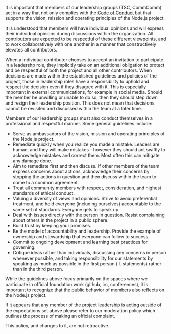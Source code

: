 It is important that members of our leadership groups (TSC, CommComm) act
in a way that not only complies with the
[Code of Conduct](https://github.com/nodejs/TSC/blob/master/CODE_OF_CONDUCT.md)
but that supports the vision, mission and operating principles of the Node.js project.

It is understood that members will have individual opinions and will express
their individual opinions during discussions within the organization. All
contributors are expected to be respectful of these different viewpoints,
and to work collaboratively with one another in a manner that constructively
elevates all contributors.

When a individual contributor chooses to accept an invitation to participate
in a leadershp role, they implicitly take on an additional obligation to protect
and be respectful of both the project and all other contributors.  When
decisions are made within the established guidelines and policies
of the project, those in leadership roles have a responsibility to uphold
and respect the decision even if they disagree with it. This is especially
important in external communications, for example in social media. Should
the member be unwilling or unable to do so, then they should step down and
resign their leadership position. This does not mean that decisions cannot
be revisited and discussed within the team at a later time.

Members of our leadership groups must also conduct themselves in a
professional and respectful manner. Some general guidelines include:

- Serve as ambassadors of the vision, mission and operating
  principles of the Node.js project.
- Remediate quickly when you realize you made a mistake. Leaders are human,
  and they will make mistakes - however they should act swiftly to
  acknowledge mistakes and correct them. Most often this can mitigate
  any damage done.
- Aim to remediate first and then discuss.  If other members of the
  team express concerns about actions, acknowledge their concerns by
  stopping the actions in question and then discuss within the team
  to come to a common agreement.
- Treat all community members with respect, consideration, and highest
  standards of ethical conduct.  
- Valuing a diversity of views and opinions. Strive to avoid preferential
  treatment, and hold everyone (including ourselves) accountable to the same
  set of standards.  Everyone gets to speak up. 
- Deal with issues directly with the person in question. Resist complaining
  about others in the project in a public sphere.
- Build trust by keeping your promises.
- Be the model of accountability and leadership. Provide the example of
  ownership and stewardship that everyone can follow to success.
- Commit to ongoing development and learning best practices for governing.
- Critique ideas rather than individuals, discussing any concerns in person
  whenever possible, and taking responsibility for our statements by
  speaking as much as possible
  in the first person (.I. statements) rather than in the third person.
  
While the guidelines above focus primarily on the spaces where
we participate in official foundation work (github, irc, conferences),
it is important to recognize that the public behavior of members also
reflects on the Node.js project.

If it appears that any member of the project leadership is acting outside
of the expectations set above please refer to our moderation policy which
outlines the process of making an official complaint.

This policy, and changes to it, are not retroactive.
